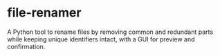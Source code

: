 # file-renamer
A Python tool to rename files by removing common and redundant parts while keeping unique identifiers intact, with a GUI for preview and confirmation.
